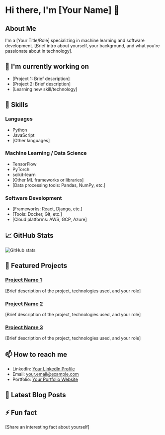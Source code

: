 # Hi there, I'm [Your Name] 👋

## About Me
I'm a [Your Title/Role] specializing in machine learning and software development. [Brief intro about yourself, your background, and what you're passionate about in technology].

## 🔭 I'm currently working on
- [Project 1: Brief description]
- [Project 2: Brief description]
- [Learning new skill/technology]

## 🌱 Skills

### Languages
- Python
- JavaScript
- [Other languages]

### Machine Learning / Data Science
- TensorFlow
- PyTorch
- scikit-learn
- [Other ML frameworks or libraries]
- [Data processing tools: Pandas, NumPy, etc.]

### Software Development
- [Frameworks: React, Django, etc.]
- [Tools: Docker, Git, etc.]
- [Cloud platforms: AWS, GCP, Azure]

## 📈 GitHub Stats
![GitHub stats](https://github-readme-stats.vercel.app/api?username=YourGitHubUsername&show_icons=true&theme=radical)

## 🚀 Featured Projects

### [Project Name 1](link-to-repo)
[Brief description of the project, technologies used, and your role]

### [Project Name 2](link-to-repo)
[Brief description of the project, technologies used, and your role]

### [Project Name 3](link-to-repo)
[Brief description of the project, technologies used, and your role]

## 📫 How to reach me
- LinkedIn: [Your LinkedIn Profile](your-linkedin-url)
- Email: your.email@example.com
- Portfolio: [Your Portfolio Website](your-website-url)

## 📝 Latest Blog Posts
<!-- BLOG-POST-LIST:START -->
<!-- BLOG-POST-LIST:END -->

## ⚡ Fun fact
[Share an interesting fact about yourself]
